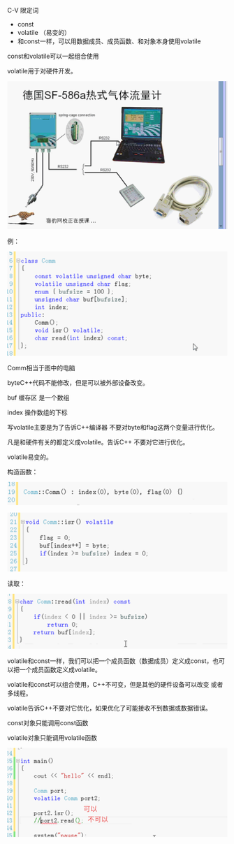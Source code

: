 C-V 限定词

- const
- volatile （易变的）
- 和const一样，可以用数据成员、成员函数、和对象本身使用volatile

const和volatile可以一起组合使用

volatile用于对硬件开发。

![image-20190528112500868](assets/image-20190528112500868.png)



例：

![image-20190528113337971](assets/image-20190528113337971.png)

Comm相当于图中的电脑

byteC++代码不能修改，但是可以被外部设备改变。

buf 缓存区 是一个数组

index 操作数组的下标

写volatile主要是为了告诉C++编译器 不要对byte和flag这两个变量进行优化。

凡是和硬件有关的都定义成volatile。告诉C++ 不要对它进行优化。

volatile易变的。

构造函数：

![image-20190528113513372](assets/image-20190528113513372.png)

![image-20190528113538531](assets/image-20190528113538531.png)

读取：

![image-20190528113608901](assets/image-20190528113608901.png)

volatile和const一样，我们可以把一个成员函数（数据成员）定义成const，也可以把一个成员函数定义成volatile。

volatile和const可以组合使用，C++不可变，但是其他的硬件设备可以改变 或者多线程。

volatile告诉C++不要对它优化，如果优化了可能接收不到数据或数据错误。

const对象只能调用const函数

volatile对象只能调用volatile函数

![image-20190528114119438](assets/image-20190528114119438.png)

